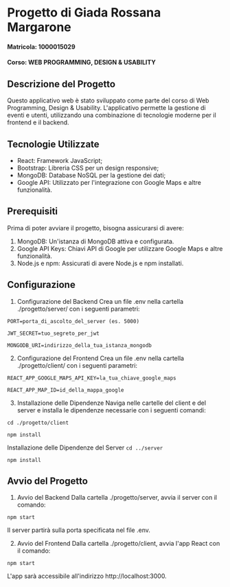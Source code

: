 # Progetto di Giada Rossana Margarone
#### Matricola: 1000015029
#### Corso: WEB PROGRAMMING, DESIGN & USABILITY

## Descrizione del Progetto
Questo applicativo web è stato sviluppato come parte del corso di Web Programming, Design & Usability. L'applicativo permette la gestione di eventi e utenti, utilizzando una combinazione di tecnologie moderne per il frontend e il backend.

## Tecnologie Utilizzate
- React: Framework JavaScript;
- Bootstrap: Libreria CSS per un design responsive;
- MongoDB: Database NoSQL per la gestione dei dati;
- Google API: Utilizzato per l'integrazione con Google Maps e altre funzionalità.

## Prerequisiti
Prima di poter avviare il progetto, bisogna assicurarsi di avere:

1. MongoDB: Un'istanza di MongoDB attiva e configurata.
2. Google API Keys: Chiavi API di Google per utilizzare Google Maps e altre funzionalità.
3. Node.js e npm: Assicurati di avere Node.js e npm installati.

## Configurazione

1. Configurazione del Backend
Crea un file .env nella cartella ./progetto/server/ con i seguenti parametri:

`PORT=porta_di_ascolto_del_server (es. 5000)`

`JWT_SECRET=tuo_segreto_per_jwt`

`MONGODB_URI=indirizzo_della_tua_istanza_mongodb`

2. Configurazione del Frontend
Crea un file .env nella cartella ./progetto/client/ con i seguenti parametri:

`REACT_APP_GOOGLE_MAPS_API_KEY=la_tua_chiave_google_maps`

`REACT_APP_MAP_ID=id_della_mappa_google`

3. Installazione delle Dipendenze
Naviga nelle cartelle del client e del server e installa le dipendenze necessarie con i seguenti comandi:

`cd ./progetto/client`

`npm install`

Installazione delle Dipendenze del Server
`cd ../server`

`npm install`

## Avvio del Progetto

1. Avvio del Backend
Dalla cartella ./progetto/server, avvia il server con il comando:

`npm start`

Il server partirà sulla porta specificata nel file .env.

2. Avvio del Frontend
Dalla cartella ./progetto/client, avvia l'app React con il comando:

`npm start`

L'app sarà accessibile all'indirizzo http://localhost:3000.


